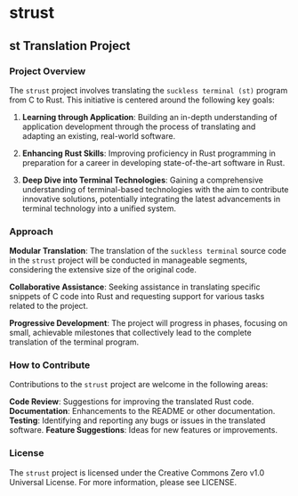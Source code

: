# strust

## st Translation Project

### Project Overview

The `strust` project involves translating the `suckless terminal (st)` program from C to Rust. This initiative is centered around the following key goals:

1. **Learning through Application**: Building an in-depth understanding of application development through the process of translating and adapting an existing, real-world software.

2. **Enhancing Rust Skills**: Improving proficiency in Rust programming in preparation for a career in developing state-of-the-art software in Rust.

3. **Deep Dive into Terminal Technologies**: Gaining a comprehensive understanding of terminal-based technologies with the aim to contribute innovative solutions, potentially integrating the latest advancements in terminal technology into a unified system.

### Approach

**Modular Translation**: The translation of the `suckless terminal` source code in the `strust` project will be conducted in manageable segments, considering the extensive size of the original code.

**Collaborative Assistance**: Seeking assistance in translating specific snippets of C code into Rust and requesting support for various tasks related to the project.

**Progressive Development**: The project will progress in phases, focusing on small, achievable milestones that collectively lead to the complete translation of the terminal program.

### How to Contribute

Contributions to the `strust` project are welcome in the following areas:

**Code Review**: Suggestions for improving the translated Rust code.
**Documentation**: Enhancements to the README or other documentation.
**Testing**: Identifying and reporting any bugs or issues in the translated software.
**Feature Suggestions**: Ideas for new features or improvements.

### License

The `strust` project is licensed under the Creative Commons Zero v1.0 Universal License. For more information, please see LICENSE.
